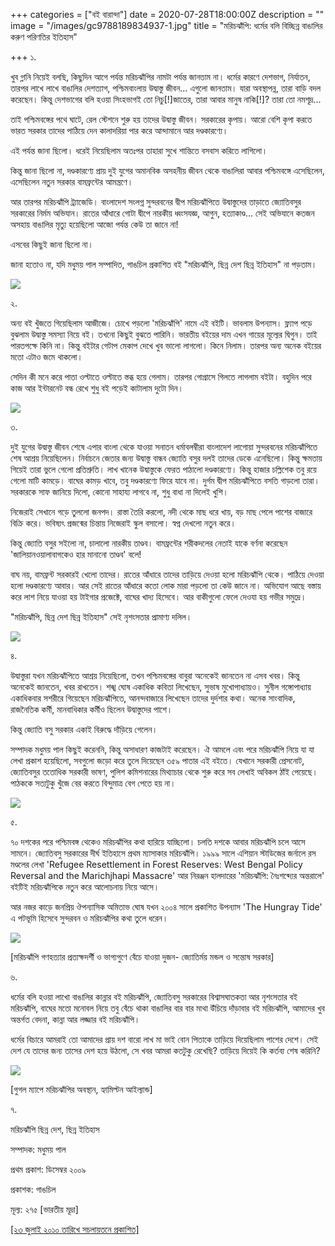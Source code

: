 +++
categories = ["বই বারান্দা"]
date = 2020-07-28T18:00:00Z
description = ""
image = "/images/gc9788189834937-1.jpg"
title = "মরিচঝাঁপি: ধর্মের বলি বিচ্ছিন্ন বাঙালির করুণ পরিণতির ইতিহাস"

+++
১.

খুব গ্লানি নিয়েই বলছি, কিছুদিন আগে পর্যন্ত মরিচঝাঁপির নামটা পর্যন্ত জানতাম না। ধর্মের কারণে দেশভাগ, নির্যাতন, তারপর লাখে লাখে বাঙালির দেশত্যাগ, পশ্চিমবাংলায় উদ্বাস্তু জীবন... এগুলো জানতাম। যারা অবস্থাপন্ন, তারা বাড়ি বদল করেছেন। কিন্তু দেশভাগের বলি হওয়া সিংহভাগই তো নিচু\[!\]জাতের, তারা আবার মানুষ নাকি\[!\]? তারা তো নমশূদ্র...

তাই পশ্চিমবঙ্গের পথে ঘাটে, রেল স্টেশনে শুরু হয় তাদের উদ্বাস্তু জীবন। সরকারের কৃপায়। আরো বেশি কৃপা করতে ভারত সরকার তাদের পাঠিয়ে দেন কালাদরিয়া পার করে আন্দামানে আর দণ্ডকারণ্যে।

এই পর্যন্ত জানা ছিলো। ধরেই নিয়েছিলাম অতঃপর তাহারা সুখে শান্তিতে বসবাস করিতে লাগিলো।

কিন্তু জানা ছিলো না, দণ্ডকারণ্যে প্রায় দুই যুগের অমানবিক অসহনীয় জীবন থেকে বাঙালিরা আবার পশ্চিমবঙ্গে এসেছিলেন, এসেছিলেন নতুন সরকার বামফ্রন্টের আমন্ত্রণে।

আর তারপর মরিচঝাঁপি ট্র্যাজেডি। বাংলাদেশ সংলগ্ন সুন্দরবনের দ্বীপ মরিচঝাঁপিতে উদ্বাস্তুদের তাড়াতে জ্যোতিবসুর সরকারের নির্মম অভিযান। রাতের আঁধারে গোটা দ্বীপে নারকীয় ধ্বংসযজ্ঞ, আগুন, হত্যাকাণ্ড... সেই অভিযানে কতজন অসহায় বাঙালির মৃত্যু হয়েছিলো আজো পর্যন্ত কেউ তা জানে না!

এসবের কিছুই জানা ছিলো না।

জানা হতোও না, যদি মধুময় পাল সম্পাদিত, গাঙচিল প্রকাশিত বই "মরিচঝাঁপি, ছিন্ন দেশ ছিন্ন ইতিহাস" না পড়তাম।

![](/images/img_20190910_112727.jpg)

২.

অন্য বই খুঁজতে গিয়েছিলাম আজীজে। চোখে পড়লো 'মরিচঝাঁপি' নামে এই বইটি। ভাবলাম উপন্যাস। ফ্ল্যাপ পড়ে বুঝলাম উদ্বাস্তু সমস্যা নিয়ে বই। তখনো কিছুই বুঝতে পারিনি। ভারতীয় বইয়ের দাম এখন গায়ের মূল্যের দ্বিগুন। তাই পারতপক্ষে কিনি না। কিন্তু বইটার গেটাপ মেকাপ দেখে খুব ভালো লাগলো। কিনে নিলাম। তারপর অন্য অনেক বইয়ের মতো এটাও জমে থাকলো।

সেদিন কী মনে করে পাতা ওল্টাতে ওল্টাতে স্তব্ধ হয়ে গেলাম। তারপর গোগ্রাসে গিলতে লাগলাম বইটা। বহুদিন পরে কাজ আর ইন্টারনেট বন্ধ রেখে শুধু বই পড়েই কাটালাম দুটো দিন।

![](/images/received_14121870157717831.jpeg)

৩.

দুই যুগের উদ্বাস্তু জীবন শেষে এপার বাংলা থেকে যাওয়া সনাতন ধর্মাবলম্বীরা বাংলাদেশ লাগোয়া সুন্দরবনের মরিচঝাঁপিতে শেষ আশ্রয় নিয়েছিলেন। নির্বাচনে জেতার জন্য উদ্বাস্তু বান্ধব জ্যোতি বসুর দলই তাদের ডেকে এনেছিলো। কিন্তু ক্ষমতায় গিয়েই তারা ভুলে গেলো প্রতিশ্রুতি। লাখ খানেক উদ্বাস্তুকে ফেরত পাঠালো দণ্ডকারণ্যে। কিন্তু হাজার চল্লিশেক তবু রয়ে গেলো মাটি কামড়ে। বাঘের কামড় খাবে, তবু দণ্ডকারণ্যে ফিরে যাবে না। দুর্গম দ্বীপ মরিচঝাঁপিতে বসতি গাড়লো তারা। সরকারকে সাফ জানিয়ে দিলো, কোনো সাহায্য লাগবে না, শুধু বাধা না দিলেই খুশি।

নিজেরাই সেখানে গড়ে তুললো জনপদ। রাস্তা তৈরি করলো, নদী থেকে মাছ ধরে খায়, বড় মাছ পেলে পাশের বাজারে বিক্রি করে। ভবিষ্যৎ প্রজন্মের চিন্তায় নিজেরাই স্কুল বসালো। স্বপ্ন দেখলো নতুন করে।

কিন্তু জ্যোতি বসুর সইলো না, চালালো নারকীয় তাণ্ডব। বামফ্রন্টের শরীকদলের নেতাই যাকে বর্ণনা করেছেন 'জালিয়ানওয়ালাবাগকেও হার মানানো তাণ্ডব' বলে!

বাঘ নয়, বামফ্রন্ট সরকারই খেলো তাদের। রাতের আঁধারে তাদের তাড়িয়ে দেওয়া হলো মরিচঝাঁপি থেকে। পাঠিয়ে দেওয়া হলো দণ্ডকারণ্যে আবার। আর সেই রাতের আঁধারে কতো লোক মারা পড়লো তা কেউ জানে না। অভিযোগ আছে বস্তায় করে লাশ নিয়ে যাওয়া হয় টাইগার প্রজেক্টে, বাঘের খাদ্য হিসেবে। আর বাকীগুলো ফেলে দেওযা হয় গভীর সমুদ্রে।

"মরিচঝাঁপি, ছিন্ন দেশ ছিন্ন ইতিহাস" সেই নৃশংসতার প্রামাণ্য দলিল।

![](/images/unnamed.jpg)

৪.

উদ্বাস্তুরা যখন মরিচঝাঁপিতে আশ্রয় নিয়েছিলো, তখন পশ্চিমবঙ্গের বাবুরা অনেকেই জানতেন না এসব খবর। কিন্তু অনেকেই জানতেন, খবর রাখতেন। শঙ্খ ঘোষ একাধিক কবিতা লিখেছেন, সুভাষ মুখোপাধ্যায়ও। সুনীল গঙ্গোপাধ্যায় একাধিকবার সশরীরে গিয়েছেন মরিচঝাঁপিতে, আনন্দবাজারে লিখেছেন তাদের দুর্দশার কথা। অনেক সাংবাদিক, রাজনৈতিক কর্মী, মানবাধিকার কর্মীও ছিলেন উদ্বাস্তুদের পাশে।

কিন্তু জ্যোতি বসু সরকার একাই বিরুদ্ধে দাঁড়িয়ে গেলেন।

সম্পাদক মধুময় পাল কিছুই করেননি, কিন্তু অসাধারণ কাজটাই করেছেন। ঐ আমলে এবং পরে মরিচঝাঁপি নিয়ে যা যা লেখা প্রকাশ হয়েছিলো, সবগুলো জড়ো করে তুলে দিয়েছেন ৩৫৯ পাতার এই বইতে। যেখানে সরকারী প্রেসনোট, জ্যোতিবসুর ততোধিক সরকারী ভাষণ, পুলিশ কমিশনারের মিথ্যাচার থেকে শুরু করে সব লেখাই অবিকল ঠাঁই পেয়েছে। পাঠককে সত্যটুকু খুঁজে বের করতে বিন্দুমাত্র বেগ পেতে হয় না।

![](/images/hqdefault.jpg)

৫.

৭০ দশকের পরে পশ্চিমবঙ্গ থেকেও মরিচঝাঁপির কথা হারিয়ে যাচ্ছিলো। চলতি দশকে আবার মরিচঝাঁপি চলে আসে সামনে। জ্যোতিবসু সরকারের দীর্ঘ ইতিহাসে প্রথম ম্যাসাকার মরিচঝাঁপি। ১৯৯৯ সালে এশিয়ান স্টাডিজের জর্নালে রস মণ্ডলের লেখা 'Refugee Resettlement in Forest Reserves: West Bengal Policy Reversal and the Marichjhapi Massacre' আর নিরঞ্জন হালদারের 'মরিচঝাঁপি: নৈঃশব্দ্যের অন্তরালে' বইটিই মরিচঝাঁপিকে নতুন করে আলোচনায় নিয়ে আসে।

আর নজর কাড়ে জনপ্রিয় ঔপন্যাসিক অমিতাভ ঘোষ যখন ২০০৪ সালে প্রকাশিত উপন্যাস 'The Hungray Tide' এ পটভূমি হিসেবে সুন্দরবন ও মরিচঝাঁপির কথা তুলে ধরেন।

![](/images/127689-jmylvkwkrb-1568979274.jpeg)

\[মরিচঝাঁপি গণহত্যার প্রত্যক্ষদর্শী ও ভাগ্যগুণে বেঁচে যাওয়া দুজন- জ্যোতির্ময় মন্ডল ও সন্তোষ সরকার\]

৬.

ধর্মের বলি হওয়া লাখো বাঙালির কান্নার বই মরিচঝাঁপি, জ্যোতিবসু সরকারের বিশ্বাসঘাতকতা আর নৃশংসতার বই মরিচঝাঁপি, বাঘের মতো মনোবল নিয়ে তবু বেঁচে থাকা বাঙালির বার বার মাথা উঁচিয়ে দাঁড়াবার বই মরিচঝাঁপি, আমাদের খুব অন্তর্গত বেদনা, কান্না আর লজ্জার বই মরিচঝাঁপি।

ধর্মের বিচারে আমরাই তো আমাদের প্রায় দশ বারো লাখ মা ভাই বোন পিতাকে তাড়িয়ে দিয়েছিলাম পাশের দেশে। সেই দেশ যে তাদের জন্য তাসের দেশ হয়ে উঠলো, সে খবর আমরা কতটুকু রেখেছি? তাড়িয়ে দিয়েই কি কর্তব্য শেষ করিনি?

![](/images/মরিচঝাঁপি.jpg)

\[গুগল ম্যাপে মরিচঝাঁপির অবস্থান, হ্যামিল্টন আইল্যান্ড\]

৭.

মরিচঝাঁপি ছিন্ন দেশ, ছিন্ন ইতিহাস

সম্পাদক: মধুময় পাল

প্রথম প্রকাশ: ডিসেম্বর ২০০৯

প্রকাশক: গাঙচিল

মূল্য: ২৭৫ \[ভারতীয় মূদ্রা\]

[\[২৩ জুলাই ২০১০ তারিখে সচলায়তনে প্রকাশিত\]](http://www.sachalayatan.com/nazrul_islam/33821)
